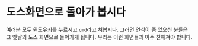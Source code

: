 # 도스화면으로 돌아가 봅시다

여러분 모두 윈도우키를 누르시고 `cmd`라고 쳐봅시다. 그러면 연식이 좀 있으신 분들은 그 옛날의 도스 화면으로 들어가게 됩니다. 우리는 이런 화면들과 아주 친해져야 합니다.

